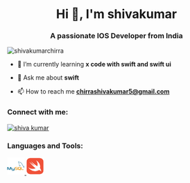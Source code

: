 <h1 align="center">Hi 👋, I'm shivakumar</h1>
<h3 align="center">A passionate IOS Developer from India</h3>

<p align="left"> <img src="https://komarev.com/ghpvc/?username=shivakumarchirra&label=Profile%20views&color=0e75b6&style=flat" alt="shivakumarchirra" /> </p>

- 🌱 I’m currently learning **x code with swift and swift ui**

- 💬 Ask me about **swift**

- 📫 How to reach me **chirrashivakumar5@gmail.com**

<h3 align="left">Connect with me:</h3>
<p align="left">
<a href="https://linkedin.com/in/shiva kumar" target="blank"><img align="center" src="https://raw.githubusercontent.com/rahuldkjain/github-profile-readme-generator/master/src/images/icons/Social/linked-in-alt.svg" alt="shiva kumar" height="30" width="40" /></a>

</p>

<h3 align="left">Languages and Tools:</h3>
<p align="left"> <a href="https://www.mysql.com/" target="_blank" rel="noreferrer"> <img src="https://raw.githubusercontent.com/devicons/devicon/master/icons/mysql/mysql-original-wordmark.svg" alt="mysql" width="40" height="40"/> </a> <a href="https://developer.apple.com/swift/" target="_blank" rel="noreferrer"> <img src="https://raw.githubusercontent.com/devicons/devicon/master/icons/swift/swift-original.svg" alt="swift" width="40" height="40"/> </a> </p>
